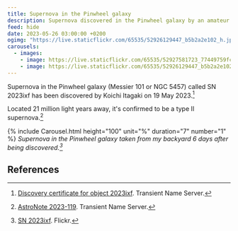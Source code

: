 ```yaml
---
title: Supernova in the Pinwheel galaxy
description: Supernova discovered in the Pinwheel galaxy by an amateur astronomer
feed: hide
date: 2023-05-26 03:00:00 +0200
ogimg: "https://live.staticflickr.com/65535/52926129447_b5b2a2e102_h.jpg"
carousels:
  - images:
    - image: https://live.staticflickr.com/65535/52927581723_77449759fc_h.jpg
    - image: https://live.staticflickr.com/65535/52926129447_b5b2a2e102_h.jpg
---
```


Supernova in the Pinwheel galaxy (Messier 101 or NGC 5457) called SN 2023ixf has been discovered by Koichi Itagaki on 19 May 2023.[^1]

Located 21 million light years away, it's confirmed to be a type II supernova.[^2]

{% include Carousel.html height="100" unit="%" duration="7" number="1" %}
*Supernova in the Pinwheel galaxy taken from my backyard 6 days after being discovered.[^3]*

## References

[^1]: [Discovery certificate for object 2023ixf](https://www.wis-tns.org/object/2023ixf/discovery-cert). Transient Name Server.
[^2]: [AstroNote 2023-119](https://www.wis-tns.org/astronotes/astronote/2023-119). Transient Name Server.
[^3]: [SN 2023ixf](https://www.flickr.com/photos/198410585@N04/albums/72177720308577781). Flickr.